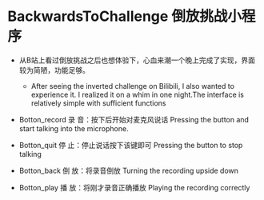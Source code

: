 
# BackwardsToChallenge 倒放挑战小程序


+ 从B站上看过倒放挑战之后也想体验下，心血来潮一个晚上完成了实现，界面较为简陋，功能足够。
	+ After seeing the inverted challenge on Bilibili, I also wanted to experience it. I realized it on a whim in one night.The interface is relatively simple with sufficient functions

+ Botton_record 录  音：按下后开始对麦克风说话
	Pressing the button and start talking into the microphone.
	
+ Botton_quit 停  止：停止说话按下该键即可
	Pressing the button to stop talking
	
+ Botton_back 倒  放：将录音倒放
	Turning the recording upside down
	
+ Botton_play 播  放：将刚才录音正确播放
	Playing the recording correctly
